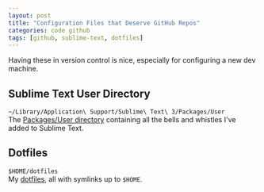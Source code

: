 ```yaml
---
layout: post
title: "Configuration Files that Deserve GitHub Repos"
categories: code github
tags: [github, sublime-text, dotfiles]
---
```


Having these in version control is nice, especially for configuring a new dev machine.

## Sublime Text User Directory
`~/Library/Application\ Support/Sublime\ Text\ 3/Packages/User`  
The [Packages/User directory](https://github.com/kylebebak/sublime_text_config.git) containing all the bells and whistles I've added to Sublime Text.

## Dotfiles
`$HOME/dotfiles`  
My [dotfiles](https://github.com/kylebebak/dotfiles.git), all with symlinks up to `$HOME`.

